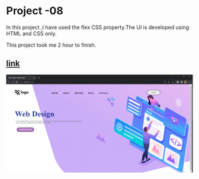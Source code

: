 # Project -08
In this project ,I have used the flex CSS property.The UI is developed using HTML and CSS only.


This project took me 2 hour to finish.

## [link](https://design-landingpage.netlify.app/)
![](./output.png)

